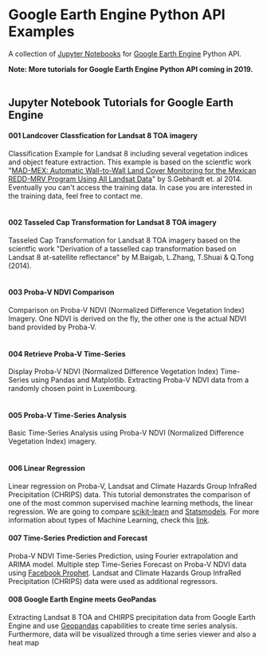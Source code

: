 # Google Earth Engine Python API Examples
A collection of [Jupyter Notebooks](http://jupyter.org/) for [Google Earth Engine](https://earthengine.google.com/) Python API.

**Note: More tutorials for Google Earth Engine Python API coming in 2019.**<br><br>

## Jupyter Notebook Tutorials for Google Earth Engine

#### 001 Landcover Classfication for Landsat 8 TOA imagery
Classification Example for Landsat 8 including several vegetation indices and object feature extraction. 
This example is based on the scientfic work "[MAD-MEX: Automatic Wall-to-Wall Land Cover Monitoring for the Mexican REDD-MRV Program Using All Landsat Data](https://www.mdpi.com/2072-4292/6/5/3923)" by S.Gebhardt et. al 2014. Eventually you can't access the training data. In case you are interested in the training data, feel free to contact me.<br><br>
#### 002 Tasseled Cap Transformation for Landsat 8 TOA imagery
Tasseled Cap Transformation for Landsat 8 TOA imagery based on the scientfic work "Derivation of a tasselled cap transformation based on Landsat 8 at-satellite reflectance" by M.Baigab, L.Zhang, T.Shuai & Q.Tong (2014).<br><br>
#### 003 Proba-V NDVI Comparison
Comparison on Proba-V NDVI (Normalized Difference Vegetation Index) Imagery. One NDVI is derived on the fly, the other one is the actual NDVI band provided by Proba-V.<br><br>
#### 004 Retrieve Proba-V Time-Series
Display Proba-V NDVI (Normalized Difference Vegetation Index) Time-Series using Pandas and Matplotlib. Extracting Proba-V NDVI data from a randomly chosen point in Luxembourg.<br><br>
#### 005 Proba-V Time-Series Analysis
Basic Time-Series Analysis using Proba-V NDVI (Normalized Difference Vegetation Index) imagery.<br><br>
#### 006 Linear Regression 
Linear regression on Proba-V, Landsat and Climate Hazards Group InfraRed Precipitation (CHRIPS) data. This tutorial demonstrates the comparison of one of the most common supervised machine learning methods, the linear regression. We are going to compare [scikit-learn](http://scikit-learn.org/stable/) and [Statsmodels](http://www.statsmodels.org/stable/index.html). For more information about types of Machine Learning, check this [link](https://towardsdatascience.com/types-of-machine-learning-algorithms-you-should-know-953a08248861).
<br>
#### 007 Time-Series Prediction and Forecast
Proba-V NDVI Time-Series Prediction, using Fourier extrapolation and ARIMA model. Multiple step Time-Series Forecast on Proba-V NDVI data using [Facebook Prophet](https://github.com/facebook/prophet). Landsat and Climate Hazards Group InfraRed Precipitation (CHRIPS) data were used as additional regressors. 
<br>
#### 008 Google Earth Engine meets GeoPandas
Extracting Landsat 8 TOA and CHIRPS precipitation data from Google Earth Engine and use [Geopandas](http://geopandas.org/) capabilities to create time series analysis. Furthermore, data will be visualized through a time series viewer and also a heat map
<br><br>
<br><br><br><br>

